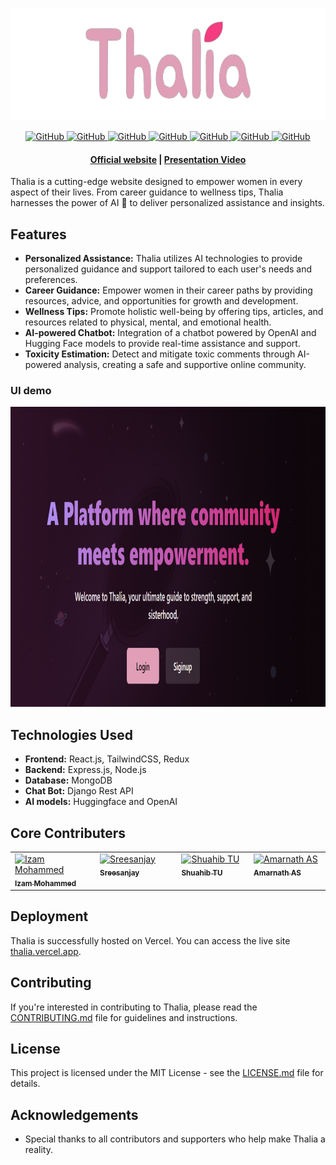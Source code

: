 <p align="center">
    <picture>
    <img alt="thalia" src="./assets/logo.png" height="180">
    </picture>

</p>

<p align="center">    
    <a href="">
        <img alt="GitHub" src="https://img.shields.io/badge/node.js-6DA55F?&logo=node.js&logoColor=white">
    </a>
    <a href="">
        <img alt="GitHub" src="https://img.shields.io/badge/react-%2320232a.svg?&logo=react&logoColor=%2361DAFB">
    </a>
    <a href="">
        <img alt="GitHub" src="https://img.shields.io/badge/django-%23092E20.svg?&logo=django&logoColor=white">
    </a>    
    <a href="">
        <img alt="GitHub" src="https://img.shields.io/badge/express.js-%23404d59.svg?&logo=express&logoColor=%2361DAFB">
    </a>    
    <a href="">
        <img alt="GitHub" src="https://img.shields.io/badge/MongoDB-%234ea94b.svg?&logo=mongodb&logoColor=white">
    </a>
    <a href="">
        <img alt="GitHub" src="https://img.shields.io/badge/tailwindcss-%2338B2AC.svg?&logo=tailwind-css&logoColor=white">
    </a>
    <a href="">
        <img alt="GitHub" src="https://img.shields.io/badge/Vercel-000000?&logo=vercel&logoColor=white">
    </a>
</p>

<h4 align="center">
    <p>
        <a href="https://thalia.vercel.app/">Official website</a> |
        <a href="">Presentation Video</a>
    <p>
</h4>

Thalia is a cutting-edge website designed to empower women in every aspect of their lives. From career guidance to wellness tips, Thalia harnesses the power of AI 🤖 to deliver personalized assistance and insights.

## Features

- **Personalized Assistance:** Thalia utilizes AI technologies to provide personalized guidance and support tailored to each user's needs and preferences.
- **Career Guidance:** Empower women in their career paths by providing resources, advice, and opportunities for growth and development.
- **Wellness Tips:** Promote holistic well-being by offering tips, articles, and resources related to physical, mental, and emotional health.
- **AI-powered Chatbot:** Integration of a chatbot powered by OpenAI and Hugging Face models to provide real-time assistance and support.
- **Toxicity Estimation:** Detect and mitigate toxic comments through AI-powered analysis, creating a safe and supportive online community.

### UI demo

<p align="center">
    <picture>
    <img alt="thalia" src="./assets/ui_demo.png" height="480">
    </picture>

</p>

## Technologies Used

- **Frontend:** React.js, TailwindCSS, Redux
- **Backend:** Express.js, Node.js
- **Database:** MongoDB
- **Chat Bot:** Django Rest API
- **AI models:** Huggingface and OpenAI

## Core Contributers

<table>
  <tbody>
    <tr>
      <td valign="top" width="14.28%"><a href="https://github.com/izam-mohammed"><img src="https://avatars.githubusercontent.com/u/106471909?v=4" width="100px;" alt="Izam Mohammed"/><br /><sub><b>Izam Mohammed</b></sub></a><br />
      </td>
      <td valign="top" width="14.28%"><a href="https://github.com/Sreesanjay"><img src="https://avatars.githubusercontent.com/u/104411099?v=4" width="100px;" alt="Sreesanjay"/><br /><sub><b>Sreesanjay</b></sub></a><br />
      </td>
      <td valign="top" width="14.28%"><a href="https://github.com/SHUHAIB-T"><img src="https://avatars.githubusercontent.com/u/126305448?v=4" width="100px;" alt="Shuahib TU"/><br /><sub><b>Shuahib TU</b></sub></a><br />
      </td>
      <td valign="top" width="14.28%"><a href="https://github.com/amarnath-dev"><img src="https://avatars.githubusercontent.com/u/105110602?v=4" width="100px;" alt="Amarnath AS"/><br /><sub><b>Amarnath AS</b></sub></a><br />
      </td>

</tr>
</tbody>

</table>

## Deployment

Thalia is successfully hosted on Vercel. You can access the live site [thalia.vercel.app](https://thalia.vercel.app/).

## Contributing

If you're interested in contributing to Thalia, please read the [CONTRIBUTING.md](CONTRIBUTING.md) file for guidelines and instructions.

## License

This project is licensed under the MIT License - see the [LICENSE.md](LICENSE.md) file for details.

## Acknowledgements

- Special thanks to all contributors and supporters who help make Thalia a reality.

